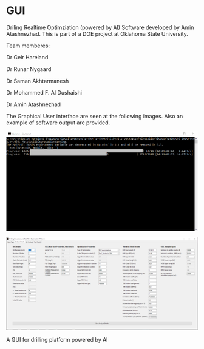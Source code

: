 # GUI

Driling Realtime Optimziation (powered by AI) Software developed by Amin Atashnezhad. This is part of a DOE project at Oklahoma State University. 

Team memberes:

Dr Geir Hareland

Dr Runar Nygaard

Dr Saman Akhtarmanesh

Dr Mohammed F. Al Dushaishi

Dr Amin Atashnezhad

The Graphical User interface are seen at the following images.
Also an example of software output are provided.

<p align="center">
  <img width="800" src="Assets/GIF1.gif" >
</p>


<p align="center">
  <img width="800" src="Assets/Capture2.PNG" >
</p>





A GUI for drilling platform powered by AI
